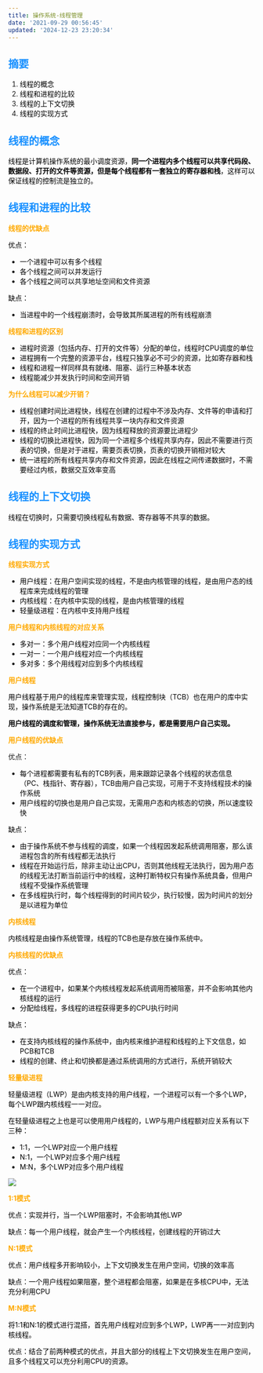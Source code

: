 ```yaml
---
title: 操作系统-线程管理
date: '2021-09-29 00:56:45'
updated: '2024-12-23 23:20:34'
---
```

## <font style="color:#1890FF;">摘要</font>
<font style="color:black;background-color:rgb(160, 198, 225);"></font>

1. <font style="color:rgb(1, 1, 1);">线程的概念</font>
2. <font style="color:rgb(1, 1, 1);">线程和进程的比较</font>
3. <font style="color:rgb(1, 1, 1);">线程的上下文切换</font>
4. <font style="color:rgb(1, 1, 1);">线程的实现方式</font>

<font style="color:rgb(1, 1, 1);">  
</font>

## <font style="color:#1890FF;">线程的概念</font>


<font style="color:black;">线程是计算机操作系统的最小调度资源，</font>**<font style="color:black;">同一个进程内多个线程可以共享代码段、数据段、打开的文件等资源，但是每个线程都有一套独立的寄存器和栈</font>**<font style="color:black;">，这样可以保证线程的控制流是独立的。</font>

<font style="color:black;">  
</font>

## <font style="color:#1890FF;">线程和进程的比较</font>
<font style="color:black;background-color:rgb(160, 198, 225);"></font>

**<font style="color:rgb(255, 169, 0);">线程的优缺点</font>**<font style="color:rgb(255, 169, 0);">  
</font>

<font style="color:black;">优点：</font>

+ <font style="color:rgb(1, 1, 1);">一个进程中可以有多个线程</font>
+ <font style="color:rgb(1, 1, 1);">各个线程之间可以并发运行</font>
+ <font style="color:rgb(1, 1, 1);">各个线程之间可以共享地址空间和文件资源</font>

<font style="color:black;">缺点：</font>

+ <font style="color:rgb(1, 1, 1);">当进程中的一个线程崩溃时，会导致其所属进程的所有线程崩溃</font>

**<font style="color:rgb(255, 169, 0);">线程和进程的区别</font>**

+ <font style="color:rgb(1, 1, 1);">进程时资源（包括内存、打开的文件等）分配的单位，线程时CPU调度的单位</font>
+ <font style="color:rgb(1, 1, 1);">进程拥有一个完整的资源平台，线程只独享必不可少的资源，比如寄存器和栈</font>
+ <font style="color:rgb(1, 1, 1);">线程和进程一样同样具有就绪、阻塞、运行三种基本状态</font>
+ <font style="color:rgb(1, 1, 1);">线程能减少并发执行时间和空间开销</font>

**<font style="color:rgb(255, 169, 0);">为什么线程可以减少开销？</font>**

+ <font style="color:rgb(1, 1, 1);">线程创建时间比进程快，线程在创建的过程中不涉及内存、文件等的申请和打开，因为一个进程的所有线程共享一块内存和文件资源</font>
+ <font style="color:rgb(1, 1, 1);">线程的终止时间比进程快，因为线程释放的资源要比进程少</font>
+ <font style="color:rgb(1, 1, 1);">线程的切换比进程快，因为同一个进程多个线程共享内存，因此不需要进行页表的切换，但是对于进程，需要页表切换，页表的切换开销相对较大</font>
+ <font style="color:rgb(1, 1, 1);">统一进程的所有线程共享内存和文件资源，因此在线程之间传递数据时，不需要经过内核，数据交互效率变高</font>

<font style="color:rgb(1, 1, 1);">  
</font>

## <font style="color:#1890FF;">线程的上下文切换</font><font style="color:black;"></font>
<font style="color:black;">线程在切换时，只需要切换线程私有数据、寄存器等不共享的数据。</font>

<font style="color:black;">  
</font>

## <font style="color:#1890FF;">线程的实现方式</font>
**<font style="color:rgb(255, 169, 0);">线程实现方式</font>**<font style="color:rgb(255, 169, 0);">  
</font>

+ <font style="color:rgb(1, 1, 1);">用户线程：在用户空间实现的线程，不是由内核管理的线程，是由用户态的线程库来完成线程的管理</font>
+ <font style="color:rgb(1, 1, 1);">内核线程：在内核中实现的线程，是由内核管理的线程</font>
+ <font style="color:rgb(1, 1, 1);">轻量级进程：在内核中支持用户线程</font>

**<font style="color:rgb(255, 169, 0);">用户线程和内核线程的对应关系</font>**

+ <font style="color:rgb(1, 1, 1);">多对一：多个用户线程对应同一个内核线程</font>
+ <font style="color:rgb(1, 1, 1);">一对一：一个用户线程对应一个内核线程</font>
+ <font style="color:rgb(1, 1, 1);">多对多：多个用线程对应到多个内核线程</font>

**<font style="color:rgb(255, 169, 0);">用户线程</font>**

<font style="color:black;">用户线程基于用户的线程库来管理实现，线程控制块（TCB）也在用户的库中实现，操作系统是无法知道TCB的存在的。</font>

**<font style="color:black;">用户线程的调度和管理，操作系统无法直接参与，都是需要用户自己实现。</font>**

**<font style="color:rgb(255, 169, 0);">用户线程的优缺点</font>**

优点：

+ <font style="color:rgb(1, 1, 1);">每个进程都需要有私有的TCB列表，用来跟踪记录各个线程的状态信息（PC、栈指针、寄存器），TCB由用户自己实现，可用于不支持线程技术的操作系统</font>
+ <font style="color:rgb(1, 1, 1);">用户线程的切换也是用户自己实现，无需用户态和内核态的切换，所以速度较快</font>

<font style="color:black;">缺点：</font>

+ <font style="color:rgb(1, 1, 1);">由于操作系统不参与线程的调度，如果一个线程因发起系统调用阻塞，那么该进程包含的所有线程都无法执行</font>
+ <font style="color:rgb(1, 1, 1);">线程在开始运行后，除非主动让出CPU，否则其他线程无法执行，因为用户态的线程无法打断当前运行中的线程，这种打断特权只有操作系统具备，但用户线程不受操作系统管理</font>
+ <font style="color:rgb(1, 1, 1);">在多线程执行时，每个线程得到的时间片较少，执行较慢，因为时间片的划分是以进程为单位</font>

**<font style="color:rgb(255, 169, 0);">内核线程</font>**

<font style="color:black;">内核线程是由操作系统管理，线程的TCB也是存放在操作系统中。</font>

**<font style="color:rgb(255, 169, 0);">内核线程的优缺点</font>**

<font style="color:black;">优点：</font>

+ <font style="color:rgb(1, 1, 1);">在一个进程中，如果某个内核线程发起系统调用而被阻塞，并不会影响其他内核线程的运行</font>
+ <font style="color:rgb(1, 1, 1);">分配给线程，多线程的进程获得更多的CPU执行时间</font>

<font style="color:black;">缺点：</font>

+ <font style="color:rgb(1, 1, 1);">在支持内核线程的操作系统中，由内核来维护进程和线程的上下文信息，如PCB和TCB</font>
+ <font style="color:rgb(1, 1, 1);">线程的创建、终止和切换都是通过系统调用的方式进行，系统开销较大</font>

**<font style="color:rgb(255, 169, 0);">轻量级进程</font>**

<font style="color:black;">轻量级进程（LWP）是由内核支持的用户线程，一个进程可以有一个多个LWP，每个LWP跟内核线程一一对应。</font>

<font style="color:black;">在轻量级进程之上也是可以使用用户线程的，LWP与用户线程额对应关系有以下三种：</font>

+ <font style="color:rgb(1, 1, 1);">1:1，一个LWP对应一个用户线程</font>
+ <font style="color:rgb(1, 1, 1);">N:1，一个LWP对应多个用户线程</font>
+ <font style="color:rgb(1, 1, 1);">M:N，多个LWP对应多个用户线程</font>

![](/images/e7ef3aeac6ff070d1a24703b89e53cb9.webp)

<font style="color:rgb(136, 136, 136);">  
</font>

**<font style="color:rgb(255, 169, 0);">1:1模式</font>**

<font style="color:black;">优点：实现并行，当一个LWP阻塞时，不会影响其他LWP</font>

<font style="color:black;">缺点：每一个用户线程，就会产生一个内核线程，创建线程的开销过大</font>

**<font style="color:rgb(255, 169, 0);">N:1模式</font>**

<font style="color:black;">优点：用户线程多开影响较小，上下文切换发生在用户空间，切换的效率高</font>

<font style="color:black;">缺点：一个用户线程如果阻塞，整个进程都会阻塞，如果是在多核CPU中，无法充分利用CPU</font>

**<font style="color:rgb(255, 169, 0);">M:N模式</font>**

<font style="color:black;">将1:1和N:1的模式进行混搭，首先用户线程对应到多个LWP，LWP再一一对应到内核线程。</font>

<font style="color:black;">优点：结合了前两种模式的优点，并且大部分的线程上下文切换发生在用户空间，且多个线程又可以充分利用CPU的资源。</font>

  


